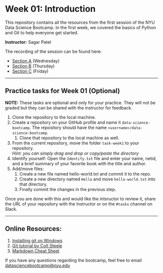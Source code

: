 # Week 01: Introduction

This repository contains all the resources from the first session of the NYU Data Science Bootcamp. In the first week, we covered the basics of Python and Git to help everyone get started.

**Instructor:** Sagar Patel

The recording of the session can be found here:
- [Section A](https://nyu.zoom.us/rec/share/lIkedbLvTHqQ_lOZiTLgzcW1sakCoXFgLXHM2EwpsfyeNt4pMq29qgE2cINGeBuL.9-pLWjNv_PPtxKe9) (Wednesday)
- [Section B](https://nyu.zoom.us/rec/share/MHkZcZeqIpKn9RpUkNGvdY0r5A08J_PohXHvyDZzYPMnuNzvI4ckWTb6UFl6rVL_.fW2u93wCBXEYkxIS) (Thursday)
- [Section C](https://nyu.zoom.us/rec/share/81J2ZHR6L7JUkFz--xcPE80FRUqeJKfecMgWrWx-4jsYVkNQnZGV9j5BRT5v913b.2QIeXN7dF_P85yrQ) (Friday)

---

## Practice tasks for Week 01 (Optional)

**NOTE:** These tasks are optional and only for your practice. They will not be graded but they can be shared with the instructor for feedback.

1. Clone the repository to the local machine.
2. Create a repository on your GitHub profile and name it `data-science-bootcamp`. The repository should have the name `<username>/data-science-bootcamp`.
    1. Clone that repository to the local machine as well.
3. From the current repository, move the folder `task-week1` to your repository. </br>*Hint: you can simply drag and drop or copy/paste the directory*
4. Identify yourself: Open the `Identify.txt` file and enter your name, netid, and a brief summary of your favorite book with the title and author.
5. Add/move files:
    1. Create a new file named hello-world.txt and commit it to the repo.
    2. Create a new directory named `Hello` and move `hello-world.txt` into that directory.
    3. Finally commit the changes in the previous step.

Once you are done with this and would like the intsructor to review it, share the URL of your repository with the Instructor or on the `#tasks` channel on Slack.

---

## Online Resources:
1. [Installing git on Windows](https://git-scm.com/book/en/v2/Getting-Started-Installing-Git)
2. [Git tutorial by Colt Steele](https://www.youtube.com/watch?v=USjZcfj8yxE&t=339s&ab_channel=TraversyMediaTraversyMediaVerified)
3. [Markdown Cheat Sheet](https://www.markdownguide.org/cheat-sheet/)

If you have any questions regarding the bootcamp, feel free to email [datasciencebootcamp@nyu.edu](mailto:datasciencebootcamp@nyu.edu)
